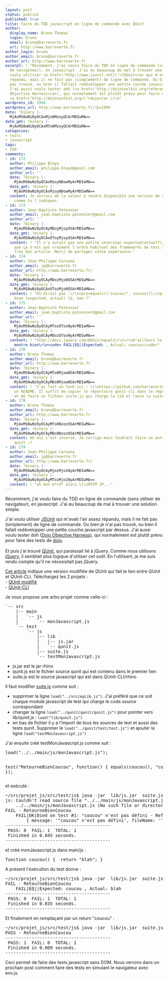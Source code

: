 ```yaml
---
layout: post
status: publish
published: true
title: faire du TDD javascript en ligne de commande avec QUnit
author:
  display_name: Bruno Thomas
  login: bruno
  email: bruno@barreverte.fr
  url: http://www.barreverte.fr
author_login: bruno
author_email: bruno@barreverte.fr
author_url: http://www.barreverte.fr
excerpt: ! "Récemment, j'ai voulu faire du TDD en ligne de commande (sans utiliser
  de navigateur), en javascript. J'ai eu beaucoup de mal à trouver une solution simple.\r\n\r\nJ'ai
  voulu utiliser <a href=\"http://www.jsunit.net/\">JSUnit</a> qui m'avait l'air assez
  répandu, mais il ne fait pas (simplement) de ligne de commande. Ou bien je n'ai
  pas trouvé, ou bien il fallait redévelopper une petite couche javascript par dessus.
  J'ai aussi voulu tester doh (<a href=\"http://dojotoolkit.org/reference-guide/util/doh.html\">Dojo
  Objective Harness</a>), qui normalement est plutôt prévu pour faire des tests de
  <a href=\"http://dojotoolkit.org/\">dojo</a>.\r\n"
wordpress_id: 1994
wordpress_url: http://www.barreverte.fr/?p=1994
date: !binary |-
  MjAxMS0wNi0yOCAxMjo0MzoyOCArMDIwMA==
date_gmt: !binary |-
  MjAxMS0wNi0yOCAxMTo0MzoyOCArMDIwMA==
categories:
- tests
- javascript
tags:
- tdd
comments:
- id: 172
  author: Philippe Blayo
  author_email: philippe.blayo@gmail.com
  author_url: ''
  date: !binary |-
    MjAxMS0wNi0yOCAxMzoyNDowMyArMDIwMA==
  date_gmt: !binary |-
    MjAxMS0wNi0yOCAxMjoyNDowMyArMDIwMA==
  content: Je verrais de la valeur à rendre disponible une version de suite.js améliorée
    comme tu l'indiques.
- id: 173
  author: Jean-Baptiste Potonnier
  author_email: jean.baptiste.potonnier@gmail.com
  author_url: ''
  date: !binary |-
    MjAxMS0wNi0yOCAyMDoyMjoyOSArMDIwMA==
  date_gmt: !binary |-
    MjAxMS0wNi0yOCAxOToyMjoyOSArMDIwMA==
  content: ! "Il n'y aurait pas une petite inversion expected/actual?\r\nC'est vrai
    que ça n'est pas vraiment l'ordre habituel des frameworks de test.\r\n\r\nSinon
    très bon article. Merci de partager cette expérience."
- id: 174
  author: Jean-Philippe Caruana
  author_email: jp@barreverte.fr
  author_url: http://www.barreverte.fr/
  date: !binary |-
    MjAxMS0wNi0yOCAyMDozMjo0OSArMDIwMA==
  date_gmt: !binary |-
    MjAxMS0wNi0yOCAxOTozMjo0OSArMDIwMA==
  content: ! "On dirait pas :\r\n<pre>equals(\"coucou\", coucou());</pre>\r\nc'est
    bien (expected, actual) là, non ?"
- id: 175
  author: Jean-Baptiste Potonnier
  author_email: jean.baptiste.potonnier@gmail.com
  author_url: ''
  date: !binary |-
    MjAxMS0wNi0yOCAyMTozOToxNyArMDIwMA==
  date_gmt: !binary |-
    MjAxMS0wNi0yOCAyMDozOToxNyArMDIwMA==
  content: ! "http://docs.jquery.com/QUnit/equals\r\n\r\nd'ailleurs le message le
    montre bien\r\n<code> FAIL|EQ||Expected: , Actual: coucou</code>"
- id: 176
  author: Bruno Thomas
  author_email: bruno@barreverte.fr
  author_url: http://www.barreverte.fr
  date: !binary |-
    MjAxMS0wNi0yOCAyMTo0MjowNSArMDIwMA==
  date_gmt: !binary |-
    MjAxMS0wNi0yOCAyMDo0MjowNSArMDIwMA==
  content: ! "J'ai fait un fork ici : \r\nhttps://github.com/barreverte/QUnit-CLI\r\n\r\nAvec
    un README. Il suffit de copier le répertoire qunit-cli dans le répertoire de test
    et de faire un fichier suite.js qui charge la lib et lance la suite."
- id: 178
  author: Bruno Thomas
  author_email: bruno@barreverte.fr
  author_url: http://www.barreverte.fr
  date: !binary |-
    MjAxMS0wNi0yOCAyMTo0NzozOSArMDIwMA==
  date_gmt: !binary |-
    MjAxMS0wNi0yOCAyMDo0NzozOSArMDIwMA==
  content: Ah oui c'est inversé. Je corrige mais faudrait faire un autre fork pour
    qunit ;)
- id: 179
  author: Jean-Philippe Caruana
  author_email: jp@barreverte.fr
  author_url: http://www.barreverte.fr/
  date: !binary |-
    MjAxMS0wNi0yOCAyMjozMjo1NyArMDIwMA==
  date_gmt: !binary |-
    MjAxMS0wNi0yOCAyMTozMjo1NyArMDIwMA==
  content: ! "ah ben m*rd* alors.\r\nRTFM JP..."
---
```

<p>Récemment, j'ai voulu faire du TDD en ligne de commande (sans utiliser de navigateur), en javascript. J'ai eu beaucoup de mal à trouver une solution simple.</p>
<p>J'ai voulu utiliser <a href="http://www.jsunit.net/">JSUnit</a> qui m'avait l'air assez répandu, mais il ne fait pas (simplement) de ligne de commande. Ou bien je n'ai pas trouvé, ou bien il fallait redévelopper une petite couche javascript par dessus. J'ai aussi voulu tester doh (<a href="http://dojotoolkit.org/reference-guide/util/doh.html">Dojo Objective Harness</a>), qui normalement est plutôt prévu pour faire des tests de <a href="http://dojotoolkit.org/">dojo</a>.<br />
<a id="more"></a><a id="more-1994"></a><br />
Et puis j'ai trouvé <a href="http://docs.jquery.com/Qunit">QUnit</a>, qui paraissait lié à jQuery. Comme nous utilisons <a href="http://jquery.com/">jQuery</a>, il semblait plus logique d'utiliser cet outil. En l'utilisant, je me suis rendu compte qu'il ne nécessitait pas jQuery.</p>
<p><a href="http://twoguysarguing.wordpress.com/2010/11/26/qunit-cli-running-qunit-with-rhino/">Cet article</a> indique une version modifiée de QUnit qui fait le lien entre QUnit et QUnit-CLI. Téléchargez les 2 projets :<br />
- <a href="https://github.com/asynchrony/qunit/tree/consistent-checks">QUnit modifié</a><br />
- <a href="https://github.com/benjaminplee/QUnit-CLI">QUnit-CLI</a></p>
<p>Je vous propose une arbo projet comme celle-ci :</p>
<pre lang="sh">`-- src
    |-- main
    |   `-- js
    |       `-- monJavascript.js
    `-- test
        `-- js
            |-- lib
            |   |-- js.jar
            |   `-- qunit.js
            |-- suite.js
            `-- testMonJavascript.js</pre>
<ul>
<li>js.jar est le jar rhino</li>
<li>qunit.js est le fichier source qunit qui est contenu dans le premier lien</li>
<li>suite.js est le source javascript qui est dans QUnit-CLI/rhino</li>
</ul>
<p>Il faut modifier <a href="https://github.com/benjaminplee/QUnit-CLI/blob/master/rhino/suite.js">suite.js</a> comme suit :</p>
<ul>
<li>supprimer la ligne <code>load("../src/myLib.js")</code>. J'ai préféré que ce soit chaque module javascript de test qui charge le code source correspondant</li>
<li>changer la ligne <code>load("../qunit/qunit/qunit.js")</code> pour pointer vers lib/qunit.js : <code>load("lib/qunit.js")</code></li>
<li>en bas de fichier il y a l'import de tous les sources de test et aussi des tests qunit. Supprimer le <code>load("../qunit/test/test.js")</code> et ajouter la ligne <code>load("testMonJavascript.js")</code></li>
</ul>
<p>J'ai ensuite créé testMonJavascript.js comme suit :</p>
<pre lang="javascript">load("../../main/js/monJavascript.js");

test("RetourneBienCoucou", function() {
	equals(coucou(), "coucou");
});</pre>
<p>et exécuté :</p>
<pre>~/src/projet_js/src/test/js$ java -jar  lib/js.jar  suite.js
js: Couldn't read source file "../../main/js/monJavascript.js:
    ../../main/js/monJavascript.js (No such file or directory)".
FAIL - RetourneBienCoucou
    FAIL|OK|Died on test #1: "coucou" n'est pas défini - ReferenceError
        { message: '"coucou" n'est pas défini', fileName: '', lineNumber: 0 }|
----------------------------------------
 PASS: 0  FAIL: 1  TOTAL: 1
 Finished in 0.045 seconds.
----------------------------------------</pre>
<p>et créé monJavascript.js dans main/js :</p>
<pre lang="javascript">function coucou() {  return "blah"; }</pre>
<p>A présent l'exécution du test donne :</p>
<pre lang="bash">~/src/projet_js/src/test/js$ java -jar  lib/js.jar  suite.js
FAIL - RetourneBienCoucou
    FAIL|EQ||Expected: coucou , Actual: blah
----------------------------------------
 PASS: 0  FAIL: 1  TOTAL: 1
 Finished in 0.035 seconds.
----------------------------------------</pre>
<p>Et finalement en remplaçant par un return "coucou" :</p>
<pre lang="bash">~/src/projet_js/src/test/js$ java -jar  lib/js.jar  suite.js
PASS - RetourneBienCoucou
----------------------------------------
 PASS: 1  FAIL: 0  TOTAL: 1
 Finished in 0.009 seconds.
----------------------------------------</pre>
<p>Ceci permet de faire des tests javascript sans DOM. Nous verrons dans un prochain post comment faire des tests en simulant le navigateur avec env.js.</p>
